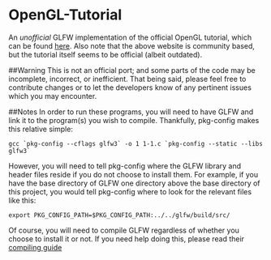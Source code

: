 OpenGL-Tutorial
===============

An _unofficial_ GLFW implementation of the official OpenGL tutorial, which can be found [here](http://www.glprogramming.com/red/).
Also note that the above website is community based, but the tutorial itself seems to be official (albeit outdated).

##Warning
This is not an official port; and some parts of the code may be incomplete, incorrect, or inefficient. That being said, please feel free to contribute changes or to let the developers know of any pertinent issues which you may encounter.

##Notes
In order to run these programs, you will need to have GLFW and link it to the program(s) you wish to compile. Thankfully, pkg-config makes this relative simple:
```
gcc `pkg-config --cflags glfw3` -o 1 1-1.c `pkg-config --static --libs glfw3`
```
However, you will need to tell pkg-config where the GLFW library and header files reside if you do not choose to install them. For example, if you have the base directory of GLFW one directory above the base directory of this project, you would tell pkg-config where to look for the relevant files like this:
```
export PKG_CONFIG_PATH=$PKG_CONFIG_PATH:../../glfw/build/src/
```
Of course, you will need to compile GLFW regardless of whether you choose to install it or not. If you need help doing this, please read their [compiling guide](http://www.glfw.org/docs/latest/compile.html)
